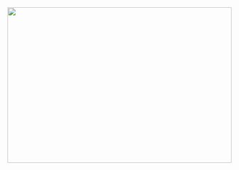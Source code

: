 <div style="width: 100%; padding: 0; margin: 0;">
    <img src="./assets/readme.svg" style="width: 100%; height: 350px;">
</div>